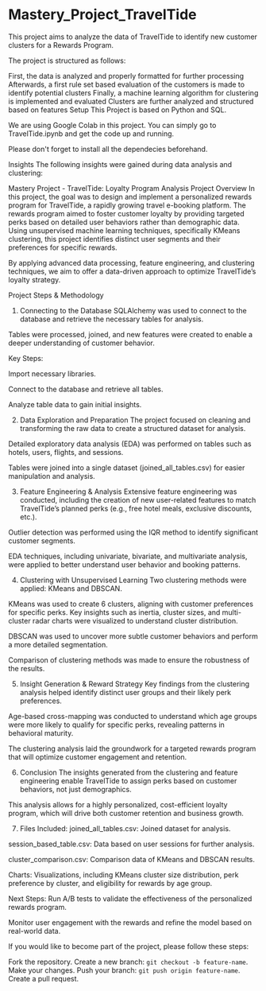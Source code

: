 # Mastery_Project_TravelTide

This project aims to analyze the data of TravelTide to identify new customer clusters for a Rewards Program.

The project is structured as follows:

First, the data is analyzed and properly formatted for further processing
Afterwards, a first rule set based evaluation of the customers is made to identify potential clusters
Finally, a machine learning algorithm for clustering is implemented and evaluated
Clusters are further analyzed and structured based on features
Setup
This Project is based on Python and SQL.

We are using Google Colab in this project. You can simply go to TravelTide.ipynb and get the code up and running.

Please don't forget to install all the dependecies beforehand.

Insights
The following insights were gained during data analysis and clustering:

Mastery Project - TravelTide: Loyalty Program Analysis
Project Overview
In this project, the goal was to design and implement a personalized rewards program for TravelTide, a rapidly growing travel e-booking platform. The rewards program aimed to foster customer loyalty by providing targeted perks based on detailed user behaviors rather than demographic data. Using unsupervised machine learning techniques, specifically KMeans clustering, this project identifies distinct user segments and their preferences for specific rewards.

By applying advanced data processing, feature engineering, and clustering techniques, we aim to offer a data-driven approach to optimize TravelTide’s loyalty strategy.

Project Steps & Methodology
1. Connecting to the Database
SQLAlchemy was used to connect to the database and retrieve the necessary tables for analysis.

Tables were processed, joined, and new features were created to enable a deeper understanding of customer behavior.

Key Steps:

Import necessary libraries.

Connect to the database and retrieve all tables.

Analyze table data to gain initial insights.

2. Data Exploration and Preparation
The project focused on cleaning and transforming the raw data to create a structured dataset for analysis.

Detailed exploratory data analysis (EDA) was performed on tables such as hotels, users, flights, and sessions.

Tables were joined into a single dataset (joined_all_tables.csv) for easier manipulation and analysis.

3. Feature Engineering & Analysis
Extensive feature engineering was conducted, including the creation of new user-related features to match TravelTide’s planned perks (e.g., free hotel meals, exclusive discounts, etc.).

Outlier detection was performed using the IQR method to identify significant customer segments.

EDA techniques, including univariate, bivariate, and multivariate analysis, were applied to better understand user behavior and booking patterns.

4. Clustering with Unsupervised Learning
Two clustering methods were applied: KMeans and DBSCAN.

KMeans was used to create 6 clusters, aligning with customer preferences for specific perks. Key insights such as inertia, cluster sizes, and multi-cluster radar charts were visualized to understand cluster distribution.

DBSCAN was used to uncover more subtle customer behaviors and perform a more detailed segmentation.

Comparison of clustering methods was made to ensure the robustness of the results.

5. Insight Generation & Reward Strategy
Key findings from the clustering analysis helped identify distinct user groups and their likely perk preferences.

Age-based cross-mapping was conducted to understand which age groups were more likely to qualify for specific perks, revealing patterns in behavioral maturity.

The clustering analysis laid the groundwork for a targeted rewards program that will optimize customer engagement and retention.

6. Conclusion
The insights generated from the clustering and feature engineering enable TravelTide to assign perks based on customer behaviors, not just demographics.

This analysis allows for a highly personalized, cost-efficient loyalty program, which will drive both customer retention and business growth.

7. Files Included:
joined_all_tables.csv: Joined dataset for analysis.

session_based_table.csv: Data based on user sessions for further analysis.

cluster_comparison.csv: Comparison data of KMeans and DBSCAN results.

Charts: Visualizations, including KMeans cluster size distribution, perk preference by cluster, and eligibility for rewards by age group.

Next Steps:
Run A/B tests to validate the effectiveness of the personalized rewards program.

Monitor user engagement with the rewards and refine the model based on real-world data.

If you would like to become part of the project, please follow these steps:

Fork the repository.
Create a new branch: `git checkout -b feature-name`.
Make your changes.
Push your branch: `git push origin feature-name`.
Create a pull request.
